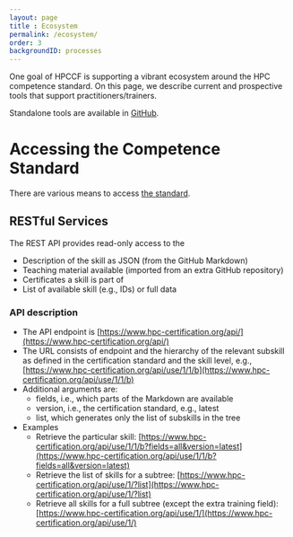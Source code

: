 ```yaml
---
layout: page
title : Ecosystem
permalink: /ecosystem/
order: 3
backgroundID: processes
---
```


One goal of HPCCF is supporting a vibrant ecosystem around the HPC competence standard.
On this page, we describe current and prospective tools that support practitioners/trainers.

Standalone tools are available in [GitHub](https://github.com/HPC-certification-forum/tools).


# Accessing the Competence Standard

There are various means to access [the standard](/cs/#availability).

## RESTful Services
The REST API provides read-only access to the
  * Description of the skill as JSON (from the GitHub Markdown)
  * Teaching material available (imported from an extra GitHub repository)
  * Certificates a skill is part of
  * List of available skill (e.g., IDs) or full data

### API description

  * The API endpoint is [https://www.hpc-certification.org/api/](https://www.hpc-certification.org/api/)
  * The URL consists of endpoint and the hierarchy of the relevant subskill as defined in the certification standard and the skill level, e.g., [https://www.hpc-certification.org/api/use/1/1/b](https://www.hpc-certification.org/api/use/1/1/b)
  * Additional arguments are:
    - fields, i.e., which parts of the Markdown are available
    - version, i.e., the certification standard, e.g., latest
    - list, which generates only the list of subskills in the tree
  * Examples
    - Retrieve the particular skill: [https://www.hpc-certification.org/api/use/1/1/b?fields=all&version=latest](https://www.hpc-certification.org/api/use/1/1/b?fields=all&version=latest)
    - Retrieve the list of skills for a subtree: [https://www.hpc-certification.org/api/use/1/?list](https://www.hpc-certification.org/api/use/1/?list)
    - Retrieve all skills for a full subtree (except the extra training field): [https://www.hpc-certification.org/api/use/1/](https://www.hpc-certification.org/api/use/1/)
